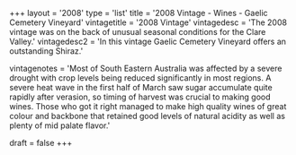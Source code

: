 +++
layout = '2008'
type = 'list'
title = '2008 Vintage - Wines - Gaelic Cemetery Vineyard'
vintagetitle = '2008 Vintage'
vintagedesc = 'The 2008 vintage was on the back of unusual seasonal conditions for the Clare Valley.'
vintagedesc2 = 'In this vintage Gaelic Cemetery Vineyard offers an outstanding Shiraz.'


vintagenotes = 'Most of South Eastern Australia was affected by a severe drought with crop levels being reduced significantly in most regions. A severe heat wave in the first half of March saw sugar accumulate quite rapidly after verasion, so timing of harvest was crucial to making good wines. Those who got it right managed to make high quality wines of great colour and backbone that retained good levels of natural acidity as well as plenty of mid palate flavor.'

draft = false
+++
